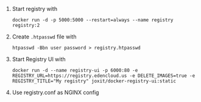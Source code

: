 1. Start registry with

    ```shell
    docker run -d -p 5000:5000 --restart=always --name registry registry:2
    ```

1. Create `.htpasswd` file with

    ```
    htpasswd -Bbn user password > registry.htpasswd
    ```

1. Start Registry UI with
    ```
    docker run -d --name registry-ui -p 6000:80 -e REGISTRY_URL=https://registry.edencloud.us -e DELETE_IMAGES=true -e REGISTRY_TITLE="My registry" joxit/docker-registry-ui:static
    ```

1. Use registry.conf as NGINX config
